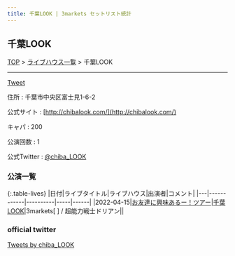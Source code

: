 ```yaml
---
title: 千葉LOOK | 3markets セットリスト統計
---
```

## 千葉LOOK

[TOP](/setlist/) > [ライブハウス一覧](livehouses.html) > 千葉LOOK

___

<a href="https://twitter.com/share?ref_src=twsrc%5Etfw" data-text="3markets[ ]セットリスト > 千葉LOOK" class="twitter-share-button" data-via="3markets" data-hashtags="3markets" data-related="3markets" data-show-count="false">Tweet</a>

住所
:    千葉市中央区富士見1-6-2

公式サイト
:    [http://chibalook.com/](http://chibalook.com/)

キャパ
:    200

公演回数
: 1


公式Twitter
: <a href="https://twitter.com/chiba_LOOK">@chiba_LOOK</a>


### 公演一覧

{:.table-lives}
|日付|ライブタイトル|ライブハウス|出演者|コメント|
|---|------------|----------|-----|------|
|<span class="nowrap">2022-04-15</span>|[お友達に興味あるー！ツアー](live014.html)|[千葉LOOK](livehouse014.html)|3markets[ ] / 超能力戦士ドリアン||



### official twitter

<a class="twitter-timeline" href="https://twitter.com/chiba_LOOK?ref_src=twsrc%5Etfw">Tweets by chiba_LOOK</a> <script async src="https://platform.twitter.com/widgets.js" charset="utf-8"></script>


<script async src="https://platform.twitter.com/widgets.js" charset="utf-8"></script>